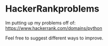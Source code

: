 # HackerRankproblems
Im putting up my problems off of:
https://www.hackerrank.com/domains/python

Feel free to suggest different ways to improve.
